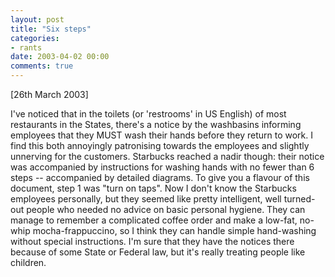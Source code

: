 ```yaml
---
layout: post
title: "Six steps"
categories:
- rants
date: 2003-04-02 00:00
comments: true
---
```


<p>[26th March 2003]</p>

<p>I've noticed that in the toilets (or 'restrooms' in US English) of most restaurants in the States, there's a notice by the washbasins informing employees that they MUST wash their hands before they return to work. I find this both annoyingly patronising towards the employees and slightly unnerving for the customers. Starbucks reached a nadir though: their notice was accompanied by instructions for washing hands with no fewer than 6 steps -- accompanied by detailed diagrams. To give you a flavour of this document, step 1 was "turn on taps". Now I don't know the Starbucks employees personally, but they seemed like pretty intelligent, well turned-out people who needed no advice on basic personal hygiene. They can manage to remember a complicated coffee order and make a low-fat, no-whip mocha-frappuccino, so I think they can handle simple hand-washing without special instructions. I'm sure that they have the notices there because of some State or Federal law, but it's really treating people like children.</p>


